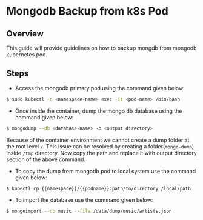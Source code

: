 # Mongodb Backup from k8s Pod

## Overview

This guide will provide guidelines on how to backup mongdb from mongodb kubernetes pod.

## Steps

* Access the mongodb primary pod using the command given below:

```bash
$ sudo kubectl -n <namespace-name> exec -it <pod-name> /bin/bash 
```

* Once inside the container, dump the mongo db database using the command given below:

```bash
$ mongodump --db <database-name> -o <output directory>
```
Because of the container environment we cannot create a dump folder at the root level `/`. This issue can be resolved by creating a folder(`mongo-dump`) inside `/tmp` directory. Now copy the path and replace it with output directory section of the above command.


* To copy the dump from mongodb pod to local system use the command given below:
```bash
$ kubectl cp {{namespace}}/{{podname}}:path/to/directory /local/path
```

* To import the database use the command given below:
```bash
$ mongoimport --db music --file /data/dump/music/artists.json
```